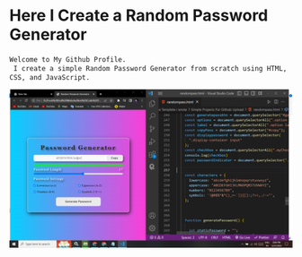# Here I Create a Random Password Generator

```
Welcome to My Github Profile.
 I create a simple Random Password Generator from scratch using HTML, CSS, and JavaScript.
```
![image](https://github.com/ParagUnhale1998/Random_Password_Generator/blob/main/RandomPassword-generator-thumbail.png)
